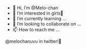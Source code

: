 - 👋 Hi, I’m @Melo-chan
- 👀 I’m interested in girls🫣
- 🌱 I’m currently learning ...
- 💞️ I’m looking to collaborate on ...
- 📫 How to reach me ...

<!---
Melo-chan/Melo-chan is a ✨ special ✨ repository because its `README.md` (this file) appears on your GitHub profile.
You can click the Preview link to take a look at your changes.
---> @melochanuvu in twitter!🤗
